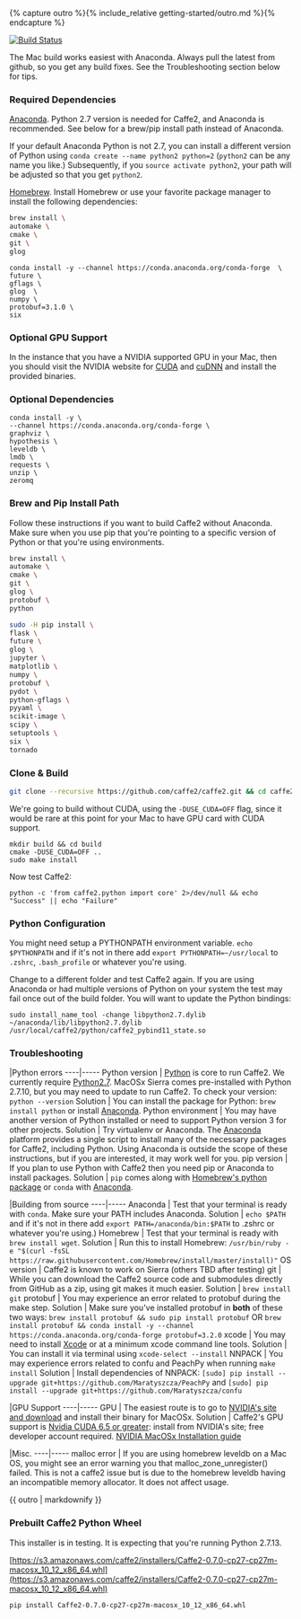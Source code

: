 {% capture outro %}{% include_relative getting-started/outro.md %}{% endcapture %}

<block class="mac compile" />

[![Build Status](https://travis-ci.org/caffe2/caffe2.svg?branch=master)](https://travis-ci.org/caffe2/caffe2)

The Mac build works easiest with Anaconda. Always pull the latest from github, so you get any build fixes. See the Troubleshooting section below for tips.

### Required Dependencies

[Anaconda](https://www.continuum.io/downloads). Python 2.7 version is needed for Caffe2, and Anaconda is recommended. See below for a brew/pip install path instead of Anaconda.

If your default Anaconda Python is not 2.7, you can install a different version of Python using `conda create --name python2 python=2` (`python2` can be any name you like.)  Subsequently, if you `source activate python2`, your path will be adjusted so that you get `python2`.

[Homebrew](https://brew.sh/). Install Homebrew or use your favorite package manager to install the following dependencies:

```bash
brew install \
automake \
cmake \
git \
glog
```

```
conda install -y --channel https://conda.anaconda.org/conda-forge  \
future \
gflags \
glog  \
numpy \
protobuf=3.1.0 \
six
```

### Optional GPU Support

In the instance that you have a NVIDIA supported GPU in your Mac, then you should visit the NVIDIA website for [CUDA](https://developer.nvidia.com/cuda-downloads) and [cuDNN](https://developer.nvidia.com/cudnn) and install the provided binaries.

### Optional Dependencies

```
conda install -y \
--channel https://conda.anaconda.org/conda-forge \
graphviz \
hypothesis \
leveldb \
lmdb \
requests \
unzip \
zeromq
```

### Brew and Pip Install Path

Follow these instructions if you want to build Caffe2 without Anaconda. Make sure when you use pip that you're pointing to a specific version of Python or that you're using environments.

```bash
brew install \
automake \
cmake \
git \
glog \
protobuf \
python
```

```bash
sudo -H pip install \
flask \
future \
glog \
jupyter \
matplotlib \
numpy \
protobuf \
pydot \
python-gflags \
pyyaml \
scikit-image \
scipy \
setuptools \
six \
tornado
```

### Clone & Build

```bash
git clone --recursive https://github.com/caffe2/caffe2.git && cd caffe2
```

We're going to build without CUDA, using the `-DUSE_CUDA=OFF` flag, since it would be rare at this point for your Mac to have GPU card with CUDA support.

```
mkdir build && cd build
cmake -DUSE_CUDA=OFF ..
sudo make install
```

Now test Caffe2:

```
python -c 'from caffe2.python import core' 2>/dev/null && echo "Success" || echo "Failure"
```

### Python Configuration

You might need setup a PYTHONPATH environment variable. `echo $PYTHONPATH` and if it's not in there add `export PYTHONPATH=~/usr/local` to `.zshrc`, `.bash_profile` or whatever you're using.

Change to a different folder and test Caffe2 again. If you are using Anaconda or had multiple versions of Python on your system the test may fail once out of the build folder. You will want to update the Python bindings:

```
sudo install_name_tool -change libpython2.7.dylib ~/anaconda/lib/libpython2.7.dylib /usr/local/caffe2/python/caffe2_pybind11_state.so
```

### Troubleshooting

|Python errors
----|-----
Python version | [Python](https://www.python.org/) is core to run Caffe2. We currently require [Python2.7](https://www.python.org/download/releases/2.7/). MacOSx Sierra comes pre-installed with Python 2.7.10, but you may need to update to run Caffe2. To check your version: `python --version`
Solution | You can install the package for Python: `brew install python` or install [Anaconda](https://www.continuum.io/downloads).
Python environment | You may have another version of Python installed or need to support Python version 3 for other projects.
Solution | Try virtualenv or Anaconda. The [Anaconda](https://www.continuum.io/downloads) platform provides a single script to install many of the necessary packages for Caffe2, including Python. Using Anaconda is outside the scope of these instructions, but if you are interested, it may work well for you.
pip version | If you plan to use Python with Caffe2 then you need pip or Anaconda to install packages.
Solution | `pip` comes along with [Homebrew's python package](https://brew.sh/) or `conda` with [Anaconda](https://www.continuum.io/downloads).

|Building from source
----|-----
Anaconda | Test that your terminal is ready with `conda`. Make sure your PATH includes Anaconda.
Solution | `echo $PATH` and if it's not in there add `export PATH=/anaconda/bin:$PATH` to .zshrc or whatever you're using.)
Homebrew | Test that your terminal is ready with `brew install wget`.
Solution | Run this to install Homebrew: `/usr/bin/ruby -e "$(curl -fsSL https://raw.githubusercontent.com/Homebrew/install/master/install)"`
OS version | Caffe2 is known to work on Sierra (others TBD after testing)
git | While you can download the Caffe2 source code and submodules directly from GitHub as a zip, using git makes it much easier.
Solution | `brew install git`
protobuf | You may experience an error related to protobuf during the make step.
Solution | Make sure you've installed protobuf in **both** of these two ways: `brew install protobuf && sudo pip install protobuf` OR `brew install protobuf && conda install -y --channel https://conda.anaconda.org/conda-forge protobuf=3.2.0`
xcode | You may need to install [Xcode](https://developer.apple.com/xcode/) or at a minimum xcode command line tools.
Solution | You can install it via terminal using `xcode-select --install`
NNPACK | You may experience errors related to confu and PeachPy when running `make install`
Solution | Install dependencies of NNPACK: `[sudo] pip install --upgrade git+https://github.com/Maratyszcza/PeachPy`
and `[sudo] pip install --upgrade git+https://github.com/Maratyszcza/confu`

|GPU Support
----|-----
GPU | The easiest route is to go to [NVIDIA's site and download](https://developer.nvidia.com/cuda-downloads) and install their binary for MacOSx.
Solution | Caffe2's GPU support is [Nvidia CUDA 6.5 or greater](https://developer.nvidia.com/cuda-zone): install from NVIDIA's site; free developer account required. [NVIDIA MacOSx Installation guide](http://docs.nvidia.com/cuda/cuda-installation-guide-mac-os-x/)

|Misc.
----|-----
malloc error | If you are using homebrew leveldb on a Mac OS, you might see an error warning you that malloc_zone_unregister() failed. This is not a caffe2 issue but is due to the homebrew leveldb having an incompatible memory allocator. It does not affect usage.

{{ outro | markdownify }}

<block class="mac prebuilt" />

### Prebuilt Caffe2 Python Wheel

This installer is in testing. It is expecting that you're running Python 2.7.13.

[https://s3.amazonaws.com/caffe2/installers/Caffe2-0.7.0-cp27-cp27m-macosx_10_12_x86_64.whl](https://s3.amazonaws.com/caffe2/installers/Caffe2-0.7.0-cp27-cp27m-macosx_10_12_x86_64.whl)

```bash
pip install Caffe2-0.7.0-cp27-cp27m-macosx_10_12_x86_64.whl
```

<block class="mac docker" />

<block class="mac cloud" />

